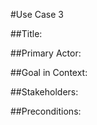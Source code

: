 #Use Case 3

##Title:



##Primary Actor:



##Goal in Context:



##Stakeholders:



##Preconditions:

